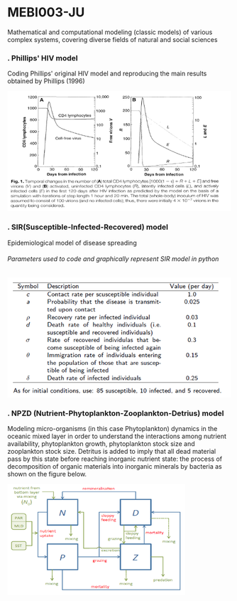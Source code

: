 # MEBI003-JU
Mathematical and computational modeling (classic models) of various complex systems, covering diverse fields of natural and social sciences
### . Phillips' HIV model
Coding Phillips' original HIV model and reproducing the main results obtained by Phillips (1996)
<p>
    <img src="https://github.com/anyarlene/MEBI003-JU/blob/master/Phillips%20Original%20HIV%20model.PNG" width="520" height="270" />
</p>

### . SIR(Susceptible-Infected-Recovered) model
Epidemiological model of disease spreading
###### Parameters used to code and graphically represent SIR model in python
<p>
    <img src="https://github.com/anyarlene/MEBI003-JU/blob/master/SIR%20model%20parameters.PNG" width="520" height="270" />
</p>

### . NPZD (Nutrient-Phytoplankton-Zooplankton-Detrius) model
Modeling micro-organisms (in this case Phytoplankton) dynamics in the oceanic mixed layer in order to understand the interactions
among nutrient availability, phytoplankton growth, phytoplankton stock size and zooplankton stock size.
Detritus is added to imply that all dead material pass by this state before reaching inorganic nutrient state: the process of 
decomposition of organic materials into inorganic minerals by bacteria as shown on the figure below.
<p>
    <img src="https://github.com/anyarlene/MEBI003-JU/blob/master/NPZD%20schema.PNG" width="400" height="250" />
</p>

